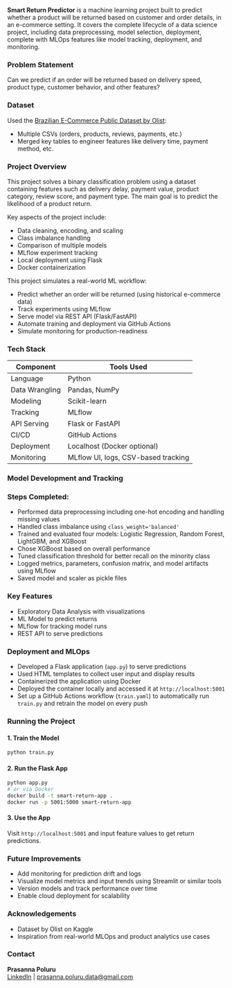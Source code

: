 **Smart Return Predictor** is a machine learning project built to predict whether a product will be returned based on customer and order details, in an e-commerce setting. It covers the complete lifecycle of a data science project, including data preprocessing, model selection, deployment, complete with MLOps features like model tracking, deployment, and monitoring.

### Problem Statement
Can we predict if an order will be returned based on delivery speed, product type, customer behavior, and other features?

### Dataset
Used the [Brazilian E-Commerce Public Dataset by Olist](https://www.kaggle.com/datasets/olistbr/brazilian-ecommerce):
- Multiple CSVs (orders, products, reviews, payments, etc.)
- Merged key tables to engineer features like delivery time, payment method, etc.

### Project Overview
This project solves a binary classification problem using a dataset containing features such as delivery delay, payment value, product category, review score, and payment type. The main goal is to predict the likelihood of a product return.

Key aspects of the project include:
- Data cleaning, encoding, and scaling
- Class imbalance handling
- Comparison of multiple models
- MLflow experiment tracking
- Local deployment using Flask
- Docker containerization
  
This project simulates a real-world ML workflow:
- Predict whether an order will be returned (using historical e-commerce data)
- Track experiments using MLflow
- Serve model via REST API (Flask/FastAPI)
- Automate training and deployment via GitHub Actions
- Simulate monitoring for production-readiness
  
### Tech Stack
| Component      | Tools Used                                   |
|----------------|-----------------------------------------------|
| Language       | Python                                        |
| Data Wrangling | Pandas, NumPy                                 |
| Modeling       | Scikit-learn                                  |
| Tracking       | MLflow                                        |
| API Serving    | Flask or FastAPI                              |
| CI/CD          | GitHub Actions                                |
| Deployment     | Localhost (Docker optional)                   |
| Monitoring     | MLflow UI, logs, CSV-based tracking           |

### Model Development and Tracking

### Steps Completed:
- Performed data preprocessing including one-hot encoding and handling missing values
- Handled class imbalance using `class_weight='balanced'`
- Trained and evaluated four models: Logistic Regression, Random Forest, LightGBM, and XGBoost
- Chose XGBoost based on overall performance
- Tuned classification threshold for better recall on the minority class
- Logged metrics, parameters, confusion matrix, and model artifacts using MLflow
- Saved model and scaler as pickle files

 ### Key Features
- Exploratory Data Analysis with visualizations
- ML Model to predict returns
- MLflow for tracking model runs
- REST API to serve predictions
  
### Deployment and MLOps
- Developed a Flask application (`app.py`) to serve predictions
- Used HTML templates to collect user input and display results
- Containerized the application using Docker
- Deployed the container locally and accessed it at `http://localhost:5001`
- Set up a GitHub Actions workflow (`train.yaml`) to automatically run `train.py` and retrain the model on every push

### Running the Project
#### 1. Train the Model

```bash
python train.py
```

#### 2. Run the Flask App
```bash
python app.py
# or via Docker
docker build -t smart-return-app .
docker run -p 5001:5000 smart-return-app
```

#### 3. Use the App
Visit `http://localhost:5001` and input feature values to get return predictions.

### Future Improvements
- Add monitoring for prediction drift and logs
- Visualize model metrics and input trends using Streamlit or similar tools
- Version models and track performance over time
- Enable cloud deployment for scalability

### Acknowledgements
- Dataset by Olist on Kaggle
- Inspiration from real-world MLOps and product analytics use cases

### Contact
**Prasanna Poluru**  
[LinkedIn](https://www.linkedin.com/in/prasanna-poluru/) | prasanna.poluru.data@gmail.com
